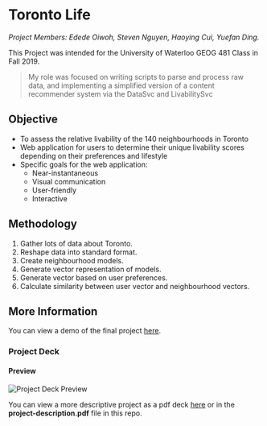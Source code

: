 # Toronto Life

_Project Members: Edede Oiwoh, Steven Nguyen, Haoying Cui, Yuefan Ding._

This Project was intended for the University of Waterloo GEOG 481 Class in Fall 2019.

> My role was focused on writing scripts to parse and process raw data, and implementing a simplified version of a content recommender system via the DataSvc and LivabilitySvc

## Objective

* To assess the relative livability of the 140 neighbourhoods in Toronto
* Web application for users to determine their unique livability scores depending on their preferences and lifestyle
* Specific goals for the web application:
  - Near-instantaneous
  - Visual communication
  - User-friendly
  - Interactive

## Methodology
1. Gather lots of data about Toronto.
2. Reshape data into standard format.
3. Create neighbourhood models.
4. Generate vector representation of models.
5. Generate vector based on user preferences.
6. Calculate similarity between user vector and neighbourhood vectors.

## More Information
You can view a demo of the final project [here](https://torontolife-481.web.app).

### Project Deck

#### Preview
![Project Deck Preview](./project.png)

You can view a more descriptive project as a pdf deck [here](https://s3.amazonaws.com/resume.edede/TorontoLife.pdf) or in the **project-description.pdf** file in this repo.
